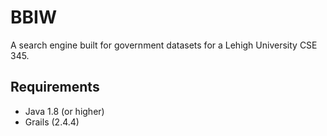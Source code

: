 # BBIW
A search engine built for government datasets for a Lehigh University CSE 345.

## Requirements
- Java 1.8 (or higher)
- Grails (2.4.4)